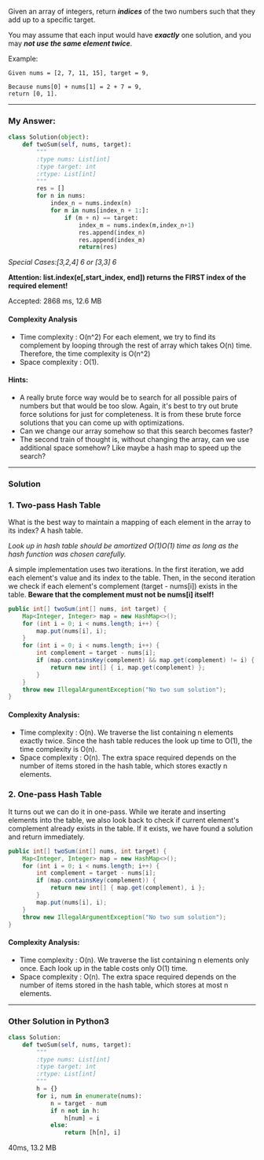 Given an array of integers, return _**indices**_ of the two numbers such that they add up to a specific target.

You may assume that each input would have _**exactly**_ one solution, and you may _**not use the same element twice**_.

Example:
```
Given nums = [2, 7, 11, 15], target = 9,

Because nums[0] + nums[1] = 2 + 7 = 9,
return [0, 1].
```

---
### My Answer:
```Python
class Solution(object):
    def twoSum(self, nums, target):
        """
        :type nums: List[int]
        :type target: int
        :rtype: List[int]
        """
        res = []
        for n in nums:
            index_n = nums.index(n)
            for m in nums[index_n + 1:]:
                if (m + n) == target:
                    index_m = nums.index(m,index_n+1)
                    res.append(index_n)
                    res.append(index_m)
                    return(res)
```
_Special Cases:[3,2,4] 6 or [3,3] 6_

**Attention: list.index(e[,start_index, end]) returns the FIRST index of the required element!**

Accepted: 2868 ms, 12.6 MB

#### Complexity Analysis
- Time complexity : O(n^2)  For each element, we try to find its complement by looping through the rest of array which takes O(n) time. Therefore, the time complexity is O(n^2)
- Space complexity : O(1).

#### Hints:
- A really brute force way would be to search for all possible pairs of numbers but that would be too slow. Again, it's best to try out brute force solutions for just for completeness. It is from these brute force solutions that you can come up with optimizations.
- Can we change our array somehow so that this search becomes faster?
- The second train of thought is, without changing the array, can we use additional space somehow? Like maybe a hash map to speed up the search?

---
### Solution
### 1. Two-pass Hash Table
What is the best way to maintain a mapping of each element in the array to its index? A hash table.

_Look up in hash table should be amortized O(1)O(1) time as long as the hash function was chosen carefully._

A simple implementation uses two iterations. In the first iteration, we add each element's value and its index to the table. 
Then, in the second iteration we check if each element's complement (target - nums[i]) exists in the table. 
**Beware that the complement must not be nums[i] itself!**

```Java
public int[] twoSum(int[] nums, int target) {
    Map<Integer, Integer> map = new HashMap<>();
    for (int i = 0; i < nums.length; i++) {
        map.put(nums[i], i);
    }
    for (int i = 0; i < nums.length; i++) {
        int complement = target - nums[i];
        if (map.containsKey(complement) && map.get(complement) != i) {
            return new int[] { i, map.get(complement) };
        }
    }
    throw new IllegalArgumentException("No two sum solution");
}
```
#### Complexity Analysis:
- Time complexity : O(n). We traverse the list containing n elements exactly twice. 
Since the hash table reduces the look up time to O(1), the time complexity is O(n).
- Space complexity : O(n). The extra space required depends on the number of items stored in the hash table, which stores exactly n elements.

### 2. One-pass Hash Table
It turns out we can do it in one-pass. While we iterate and inserting elements into the table, we also look back to check if current element's complement already exists in the table. If it exists, we have found a solution and return immediately.
```Java
public int[] twoSum(int[] nums, int target) {
    Map<Integer, Integer> map = new HashMap<>();
    for (int i = 0; i < nums.length; i++) {
        int complement = target - nums[i];
        if (map.containsKey(complement)) {
            return new int[] { map.get(complement), i };
        }
        map.put(nums[i], i);
    }
    throw new IllegalArgumentException("No two sum solution");
}
```
#### Complexity Analysis:
- Time complexity : O(n). We traverse the list containing n elements only once. Each look up in the table costs only O(1) time.
- Space complexity : O(n). The extra space required depends on the number of items stored in the hash table, which stores at most n elements.

---
### Other Solution in Python3
```Python
class Solution:
    def twoSum(self, nums, target):
        """
        :type nums: List[int]
        :type target: int
        :rtype: List[int]
        """
        h = {}
        for i, num in enumerate(nums):
            n = target - num
            if n not in h:
                h[num] = i
            else:
                return [h[n], i]
```
40ms, 13.2 MB

